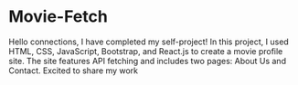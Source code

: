 # Movie-Fetch
Hello connections, I have completed my self-project! In this project, I used HTML, CSS, JavaScript, Bootstrap, and React.js to create a movie profile site. The site features API fetching and includes two pages: About Us and Contact. Excited to share my work
